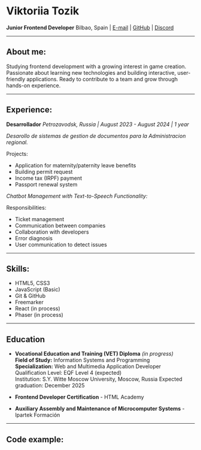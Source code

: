 # Viktoriia Tozik

**Junior Frontend Developer**
Bilbao, Spain | [E-mail](toz.vito@gmail.com) | [GitHub](https://github.com/pixelslogic) | [Discord](Viktoria (@pixelslogic))

***

## About me:

Studying frontend development with a growing interest in game creation.
Passionate about learning new technologies and building interactive, user-friendly applications.
Ready to contribute to a team and grow through hands-on experience.

***

## Experience:

**Desarrollador**
*Petrozavodsk, Russia | August 2023 - August 2024 | 1 year*

*Desarollo de sistemas de gestion de documentos para la Administracion regional.*

Projects:

* Application for maternity/paternity leave benefits
* Building permit request
* Income tax (IRPF) payment
* Passport renewal system

*Chatbot Management with Text-to-Speech Functionality:*

Responsibilities:

* Ticket management
* Communication between companies
* Collaboration with developers
* Error diagnosis
* User communication to detect issues


***

## Skills:

* HTML5, CSS3
* JavaScript (Basic)
* Git & GitHub
* Freemarker
* React (in process)
* Phaser (in process)

***

## Education
* **Vocational Education and Training (VET) Diploma** *(in progress)*  
**Field of Study:** Information Systems and Programming  
**Specialization:** Web and Multimedia Application Developer  
Qualification Level: EQF Level 4 (expected)  
Institution: S.Y. Witte Moscow University, Moscow, Russia
Expected graduation: December 2025

* **Frontend Developer Certification** - HTML Academy

* **Auxiliary Assembly and Maintenance of Microcomputer Systems** - Ipartek Formación

***

## Code example:

